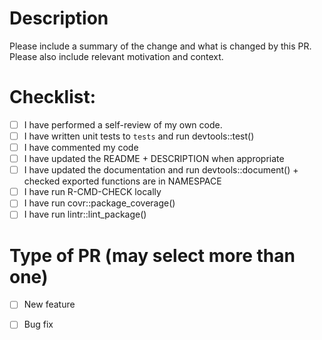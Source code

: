 # Description

Please include a summary of the change and what is changed by this PR. Please also include relevant motivation and context.


# Checklist:


* [ ] I have performed a self-review of my own code.
* [ ] I have written unit tests to `tests` and run devtools::test()
* [ ] I have commented my code
* [ ] I have updated the README + DESCRIPTION when appropriate
* [ ] I have updated the documentation and run devtools::document() + checked exported functions are in NAMESPACE
* [ ] I have run R-CMD-CHECK locally
* [ ] I have run covr::package_coverage()
* [ ] I have run lintr::lint_package()

# Type of PR (may select more than one)

* [ ] New feature
* [ ] Bug fix

